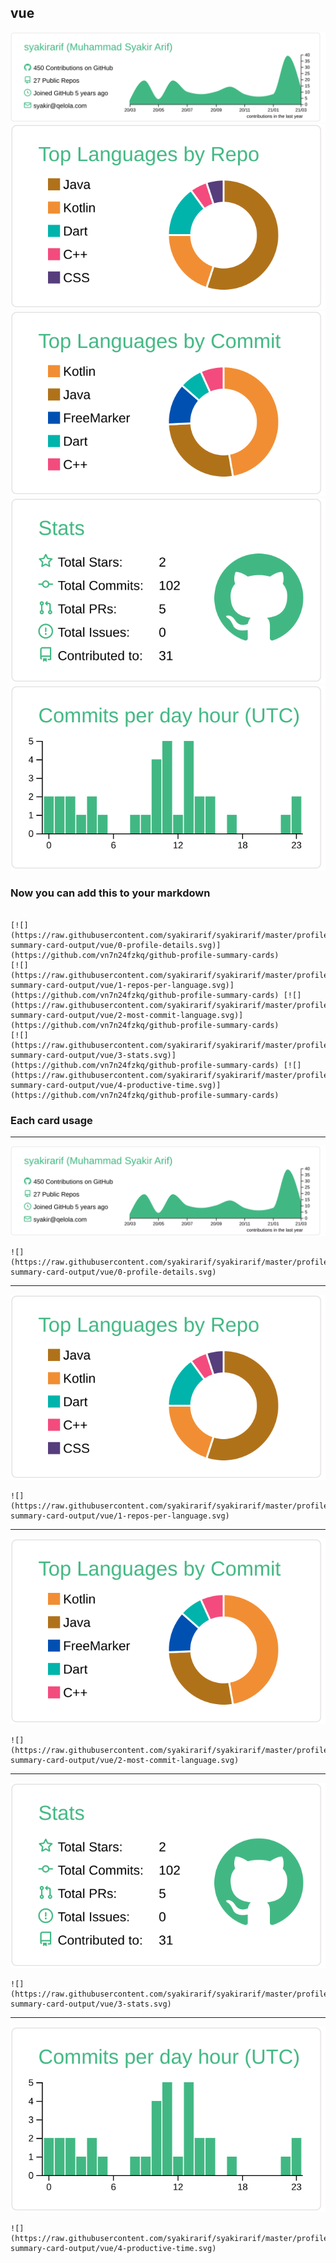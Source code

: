 ## vue

[![](./0-profile-details.svg)](https://github.com/vn7n24fzkq/github-profile-summary-cards)
[![](./1-repos-per-language.svg)](https://github.com/vn7n24fzkq/github-profile-summary-cards) [![](./2-most-commit-language.svg)](https://github.com/vn7n24fzkq/github-profile-summary-cards)
[![](./3-stats.svg)](https://github.com/vn7n24fzkq/github-profile-summary-cards) [![](./4-productive-time.svg)](https://github.com/vn7n24fzkq/github-profile-summary-cards)
### Now you can add this to your markdown
```

[![](https://raw.githubusercontent.com/syakirarif/syakirarif/master/profile-summary-card-output/vue/0-profile-details.svg)](https://github.com/vn7n24fzkq/github-profile-summary-cards)
[![](https://raw.githubusercontent.com/syakirarif/syakirarif/master/profile-summary-card-output/vue/1-repos-per-language.svg)](https://github.com/vn7n24fzkq/github-profile-summary-cards) [![](https://raw.githubusercontent.com/syakirarif/syakirarif/master/profile-summary-card-output/vue/2-most-commit-language.svg)](https://github.com/vn7n24fzkq/github-profile-summary-cards)
[![](https://raw.githubusercontent.com/syakirarif/syakirarif/master/profile-summary-card-output/vue/3-stats.svg)](https://github.com/vn7n24fzkq/github-profile-summary-cards) [![](https://raw.githubusercontent.com/syakirarif/syakirarif/master/profile-summary-card-output/vue/4-productive-time.svg)](https://github.com/vn7n24fzkq/github-profile-summary-cards)

```

### Each card usage
---

![](./0-profile-details.svg)

```
![](https://raw.githubusercontent.com/syakirarif/syakirarif/master/profile-summary-card-output/vue/0-profile-details.svg)
```

    

---

![](./1-repos-per-language.svg)

```
![](https://raw.githubusercontent.com/syakirarif/syakirarif/master/profile-summary-card-output/vue/1-repos-per-language.svg)
```

    

---

![](./2-most-commit-language.svg)

```
![](https://raw.githubusercontent.com/syakirarif/syakirarif/master/profile-summary-card-output/vue/2-most-commit-language.svg)
```

    

---

![](./3-stats.svg)

```
![](https://raw.githubusercontent.com/syakirarif/syakirarif/master/profile-summary-card-output/vue/3-stats.svg)
```

    

---

![](./4-productive-time.svg)

```
![](https://raw.githubusercontent.com/syakirarif/syakirarif/master/profile-summary-card-output/vue/4-productive-time.svg)
```

    

